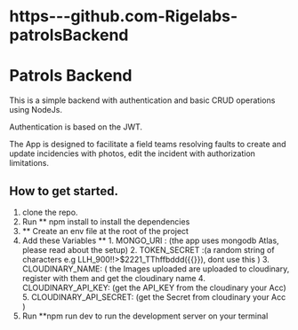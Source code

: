 # https---github.com-Rigelabs-patrolsBackend
# Patrols Backend
This is a simple backend with authentication and basic CRUD operations using NodeJs. 

 Authentication is based on the JWT. 

The App is designed to facilitate a field teams resolving faults to create and update incidencies with photos, edit the incident with authorization limitations.

## How to get started.
1. clone the repo.
2.  Run ** npm install   to  install the dependencies
3.  ** Create an env file at the root of the project
4.  Add these Variables  ** 1.  MONGO_URI : (the app uses mongodb Atlas, please read about the setup)
                          2. TOKEN_SECRET :(a random string of characters e.g LLH_900!!>$2221_TThffbddd({{}}), dont use this )
                          3. CLOUDINARY_NAME: ( the Images uploaded are uploaded to cloudinary, register with them and get the cloudinary name
                          4. CLOUDINARY_API_KEY: (get the API_KEY from the cloudinary your Acc)
                          5. CLOUDINARY_API_SECRET: (get the Secret from cloudinary your Acc ) 
 5.  Run **npm run dev   to run the development server on your terminal
